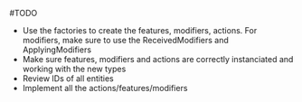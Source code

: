 ﻿#TODO
- Use the factories to create the features, modifiers, actions. For modifiers, make sure to use the ReceivedModifiers and ApplyingModifiers
- Make sure features, modifiers and actions are correctly instanciated and working with the new types
- Review IDs of all entities
- Implement all the actions/features/modifiers